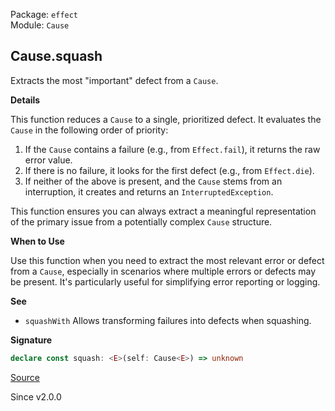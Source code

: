 Package: `effect`<br />
Module: `Cause`<br />

## Cause.squash

Extracts the most "important" defect from a `Cause`.

**Details**

This function reduces a `Cause` to a single, prioritized defect. It evaluates
the `Cause` in the following order of priority:

1. If the `Cause` contains a failure (e.g., from `Effect.fail`), it returns
   the raw error value.
2. If there is no failure, it looks for the first defect (e.g., from
   `Effect.die`).
3. If neither of the above is present, and the `Cause` stems from an
   interruption, it creates and returns an `InterruptedException`.

This function ensures you can always extract a meaningful representation of
the primary issue from a potentially complex `Cause` structure.

**When to Use**

Use this function when you need to extract the most relevant error or defect
from a `Cause`, especially in scenarios where multiple errors or defects may
be present. It's particularly useful for simplifying error reporting or
logging.

**See**

- `squashWith` Allows transforming failures into defects when squashing.

**Signature**

```ts
declare const squash: <E>(self: Cause<E>) => unknown
```

[Source](https://github.com/Effect-TS/effect/tree/main/packages/effect/src/Cause.ts#L1118)

Since v2.0.0